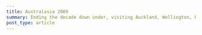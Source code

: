 ```yaml
---
title: Australasia 2009
summary: Ending the decade down under, visiting Auckland, Wellington, Picton and Nelson in New Zealand before heading to Sydney and Melbourne in Australia.
post_type: article
---
```

